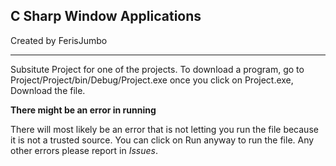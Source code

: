 ## **C Sharp Window Applications**

Created by FerisJumbo

--------------

Subsitute Project for one of the projects.
To download a program, go to Project/Project/bin/Debug/Project.exe
once you click on Project.exe, Download the file.


**There might be an error in running**

There will most likely be an error that is not letting you run the file
because it is not a trusted source.  You can click on Run anyway to run
the file.  Any other errors please report in *Issues*.
